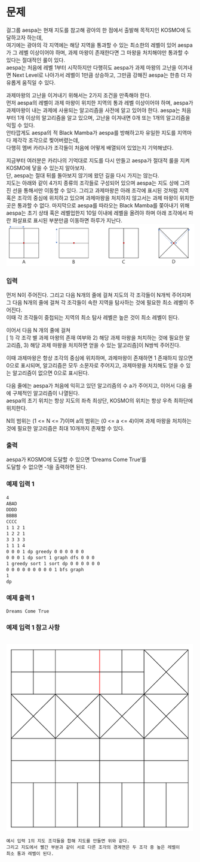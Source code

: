 # 문제
걸그룹 aespa는 현재 지도를 참고해 광야의 한 점에서 출발해 목적지인 KOSMO에 도달하고자 하는데, <br>
여기에는 광야의 각 지역에는 해당 지역을 통과할 수 있는 최소한의 레벨이 있어 aespa가 그 레벨 이상이어야 하며, 과제 마왕이 존재한다면 그 마왕을 처치해야만 통과할 수 있다는 절대적인 룰이 있다. <br>
aespa는 처음에 레벨 1부터 시작하지만 다행히도 aespa가 과제 마왕의 고난을 이겨내면 Next Level로 나아가서 레벨이 1만큼 상승하고, 그만큼 강해진 aespa는 한층 더 자유롭게 움직일 수 있다. <br>

과제마왕의 고난을 이겨내기 위해서는 2가지 조건을 만족해야 한다. <br>
먼저 aespa의 레벨이 과제 마왕이 위치한 지역의 통과 레벨 이상이어야 하며, aespa가 과제마왕이 내는 과제에 사용되는 알고리즘을 사전에 알고 있어야 한다. aespa는 처음부터 1개 이상의 알고리즘을 알고 있으며, 고난을 이겨내면 0개 또는 1개의 알고리즘을 익힐 수 있다. <br>
안타깝게도 aespa의 적 Black Mamba가 aespa를 방해하고자 유일한 지도를 지역마다 제각각 조각으로 찢어버렸는데,<br>
다행히 멤버 카리나가 조각들이 처음에 어떻게 배열되어 있었는지 기억해냈다. <br>

지금부터 여러분은 카리나의 기억대로 지도를 다시 만들고 aespa가 절대적 룰을 지켜 KOSMO에 닿을 수 있는지 알아보자. <br>
단, aespa는 절대 뒤를 돌아보지 않기에 왔던 길을 다시 가지는 않는다. <br>
지도는 아래와 같이 4가지 종류의 조각들로 구성되어 있으며 aespa는 지도 상에 그려진 선을 통해서만 이동할 수 있다.
그리고 과제마왕은 아래 조각에 표시된 것처럼 지역 혹은 조각의 중심에 위치하고 있으며 과제마왕을 처치하지 않고서는 과제 마왕이 위치한 곳은 통과할 수 없다.
마지막으로 aespa를 따라오는 Black Mamba를 쫒아내기 위해 aespa는 초기 상태 혹은 레벨업한지 10일 이내에 레벨을 올려야 하며 아래 조각에서 파란 화살표로 표시된 부분만큼 이동하면 하루가 지난다.
![piece](./img/piece.png)

### 입력
먼저 N이 주어진다. 그리고 다음 N개의 줄에 걸쳐 지도의 각 조각들이 N개씩 주어지며<br>
그 다음 N개의 줄에 걸쳐 각 조각들이 속한 지역을 탐사하는 것에 필요한 최소 레벨이 주어진다. <br>
이때 각 조각들이 중첩되는 지역의 최소 탐사 레벨은 높은 것이 최소 레벨이 된다. <br>

이어서 다음 N 개의 줄에 걸쳐 <br>
[ 1) 각 조각 별 과제 마왕의 존재 여부와 2) 해당 과제 마왕을 처치하는 것에 필요한 알고리즘, 3) 해당 과제 마왕을 처치하면 얻을 수 있는 알고리즘]이 N쌍씩 주어진다. 
<br>

이때 과제마왕은 항상 조각의 중심에 위치하며, 과제마왕이 존재하면 1 존재하지 않으면 0으로 표시되며, 알고리즘은 모두 소문자로 주어지고, 과제마왕을 처치해도 얻을 수 있는
알고리즘이 없으면 0으로 표시된다. <br>

다음 줄에는 aespa가 처음에 익히고 있던 알고리즘의 수 a가 주어지고, 이어서 다음 줄에 구체적인 알고리즘이 나열된다. <br>
aespa의 초기 위치는 항상 지도의 좌측 최상단, KOSMO의 위치는 항상 우측 최하단에 위치한다. <br>

N의 범위는 (1 <= N <= 7)이며
a의 범위는 (0 <= a <= 4)이며 
과제 마왕을 처치하는 것에 필요한 알고리즘은 최대 10개까지 존재할 수 있다.
### 출력
aespa가 KOSMO에 도달할 수 있으면 ‘Dreams Come True’를 <br>
도달할 수 없으면 -1을 출력하면 된다. <br>

### 예제 입력 1
```
4
ABAD
DDDD
BBBB
CCCC
1 1 2 1
1 2 2 1
3 3 3 3
1 1 1 4
0 0 0 1 dp greedy 0 0 0 0 0 0
0 0 0 1 dp sort 1 graph dfs 0 0 0
1 greedy sort 1 sort dp 0 0 0 0 0 0
0 0 0 0 0 0 0 0 0 1 bfs graph
1
dp
```
### 예제 출력 1
```
Dreams Come True
```

### 예제 입력 1 참고 사항
<br>

<img src=./img/map.png width=500px>

```
예시 입력 1의 지도 조각들을 합해 지도를 만들면 위와 같다. 
그리고 지도에서 빨간 부분과 같이 서로 다른 조각의 경계면은 두 조각 중 높은 레벨이
최소 통과 레벨이 된다.
```
